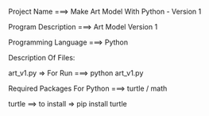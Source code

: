 Project Name ===> Make Art Model With Python - Version 1

Program Description ===> Art Model Version 1

Programming Language ===> Python

Description Of Files:

art_v1.py => For Run ===> python art_v1.py

Required Packages For Python ===> turtle / math

turtle ==> to install => pip install turtle

